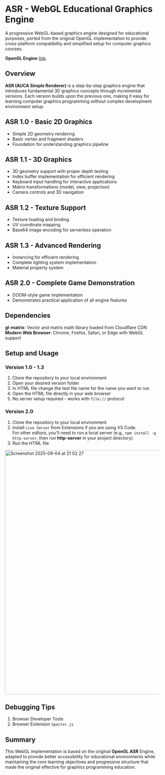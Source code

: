 # ASR - WebGL Educational Graphics Engine
A progressive WebGL-based graphics engine designed for educational purposes, ported from the original OpenGL implementation to provide cross-platform compatibility and simplified setup for computer graphics courses.

**OpenGL Engine** [link](https://github.com/toksaitov/asr-project).

## Overview
**ASR (AUCA Simple Renderer)** is a step-by-step graphics engine that introduces fundamental 3D graphics concepts through incremental versions. Each version builds upon the previous one, making it easy for learning computer graphics programming without complex development environment setup.

## ASR 1.0 - Basic 2D Graphics
  - Simple 2D geometry rendering
  - Basic vertex and fragment shaders
  - Foundation for understanding graphics pipeline

## ASR 1.1 - 3D Graphics
  - 3D geometry support with proper depth testing
  - Index buffer implementation for efficient rendering
  - Keyboard input handling for interactive applications
  - Matrix transformations (model, view, projection)
  - Camera controls and 3D navigation

## ASR 1.2 - Texture Support
  - Texture loading and binding
  - UV coordinate mapping
  - Base64 image encoding for serverless operation

## ASR 1.3 - Advanced Rendering
  - Instancing for efficient rendering
  - Complete lighting system implementation
  - Material property system

## ASR 2.0 - Complete Game Demonstration
  - DOOM-style game implementation
  - Demonstrates practical application of all engine features

## Dependencies
**gl-matrix**: Vector and matrix math library loaded from Cloudflare CDN<br/>
**Modern Web Browser**: Chrome, Firefox, Safari, or Edge with WebGL support

## Setup and Usage
### Version 1.0 - 1.3
  1. Clone the repository to your local environment
  2. Open your desired version folder
  3. In HTML file change the test file name for the name you want to run
  4. Open the HTML file directly in your web browser
  5. No server setup required - works with `file://` protocol

### Version 2.0
  1. Clone the repository to your local environment
  2. Install `Live Server` from Extensions if you are using VS Code.<br/> For other editors, you'll need to run a local server (e.g., `npm install -g http-server`, then run **http-server** in your project directory).
  3. Run the HTML file
<img width="1425" height="796" alt="Screenshot 2025-09-04 at 21 02 27" src="https://github.com/user-attachments/assets/279dc9a5-b044-4933-81ac-de269a8f31a9" />

## Debugging Tips
  1. Browser Developer Tools
  2. Browser Extension `Spector.js`

## Summary
This WebGL implementation is based on the original **OpenGL ASR** Engine, adapted to provide better accessibility for educational environments while maintaining the core learning objectives and progressive structure that made the original effective for graphics programming education.






